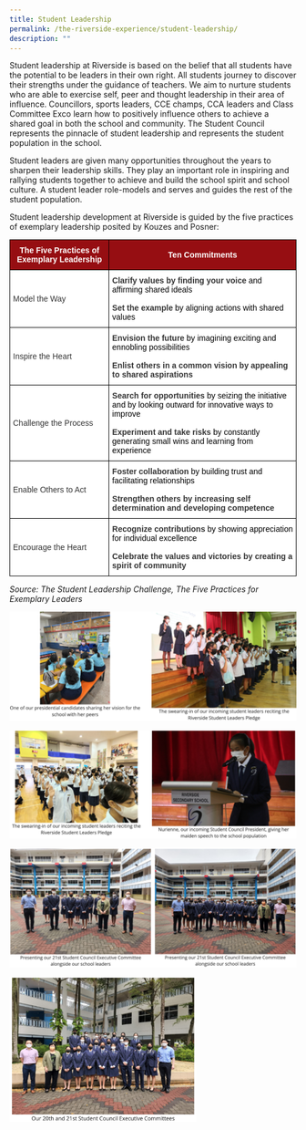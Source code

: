 ```yaml
---
title: Student Leadership
permalink: /the-riverside-experience/student-leadership/
description: ""
---
```

Student leadership at Riverside is based on the belief that all students have the potential to be leaders in their own right. All students journey to discover their strengths under the guidance of teachers. We aim to nurture students who are able to exercise self, peer and thought leadership in their area of influence. Councillors, sports leaders, CCE champs, CCA leaders and Class Committee Exco learn how to positively influence others to achieve a shared goal in both the school and community. The Student Council represents the pinnacle of student leadership and represents the student population in the school.

Student leaders are given many opportunities throughout the years to sharpen their leadership skills. They play an important role in inspiring and rallying students together to achieve and build the school spirit and school culture. A student leader role-models and serves and guides the rest of the student population.

Student leadership development at Riverside is guided by the five practices of exemplary leadership posited by Kouzes and Posner:

<style type="text/css">
.tg  {border-collapse:collapse;border-spacing:0;}
.tg td{border-color:black;border-style:solid;border-width:1px;font-family:Arial, sans-serif;font-size:14px;
  overflow:hidden;padding:10px 5px;word-break:normal;}
.tg th{border-color:black;border-style:solid;border-width:1px;font-family:Arial, sans-serif;font-size:14px;
  font-weight:normal;overflow:hidden;padding:10px 5px;word-break:normal;}
.tg .tg-tm00{background-color:#FFF;color:#343434;font-weight:bold;text-align:left;vertical-align:top}
.tg .tg-m8pc{background-color:#960E12;color:#FFF;font-weight:bold;text-align:center;vertical-align:middle}
.tg .tg-xuzz{background-color:#FFF;color:#343434;text-align:left;vertical-align:middle}
.tg .tg-kp75{background-color:#FFF;color:#343434;text-align:left;vertical-align:top}
</style>
<table class="tg">
<thead>
  <tr>
    <th class="tg-m8pc"><span style="font-weight:bold;color:#FFF;background-color:#960E12">The Five Practices of Exemplary Leadership</span></th>
    <th class="tg-m8pc"><span style="font-weight:bold;color:#FFF;background-color:#960E12">Ten Commitments</span></th>
  </tr>
</thead>
<tbody>
  <tr>
    <td class="tg-xuzz"><span style="color:#343434;background-color:#FFF">Model the Way</span></td>
    <td class="tg-tm00">Clarify values by finding your voice <span style="font-weight:400;color:#000">and affirming shared ideals</span><br><br>Set the example <span style="font-weight:400;color:#000">by aligning actions with shared values</span></td>
  </tr>
  <tr>
    <td class="tg-xuzz"><span style="color:#343434;background-color:#FFF">Inspire the Heart</span></td>
    <td class="tg-tm00">Envision the future <span style="font-weight:400;color:#000">by imagining exciting and ennobling possibilities</span><br><br>Enlist others <span style="color:#343434;background-color:#FFF">in a common vision by appealing to shared aspirations</span></td>
  </tr>
  <tr>
    <td class="tg-xuzz"><span style="color:#343434;background-color:#FFF">Challenge the Process</span></td>
    <td class="tg-kp75"><span style="font-weight:bold">Search for opportunities</span> <span style="color:#000">by seizing the initiative and by looking outward for innovative ways to improve</span><br><br><span style="font-weight:bold">Experiment and take risks</span> <span style="font-weight:400;color:#000">by constantly generating small wins and learning from experience</span></td>
  </tr>
  <tr>
    <td class="tg-xuzz"><span style="color:#343434;background-color:#FFF">Enable Others to Act</span></td>
    <td class="tg-tm00">Foster collaboration <span style="font-weight:400;color:#000">by building trust and facilitating relationships</span><br><br>Strengthen others <span style="color:#343434;background-color:#FFF">by increasing self determination and developing competence</span></td>
  </tr>
  <tr>
    <td class="tg-xuzz"><span style="color:#343434;background-color:#FFF">Encourage the Heart</span></td>
    <td class="tg-tm00">Recognize contributions <span style="font-weight:400;color:#000">by showing appreciation for individual excellence</span><br><br>Celebrate the values and victories <span style="color:#343434;background-color:#FFF">by creating a spirit of community</span></td>
  </tr>
</tbody>
</table>

<i>Source: The Student Leadership Challenge, The Five Practices for Exemplary Leaders</i>

![](/images/sl-1%20%20.png)

![](/images/sl-2%20%20.png)

![](/images/sl-3%20%20.png)

<img style="width:65%" src="/images/sl-4%20%20.png">